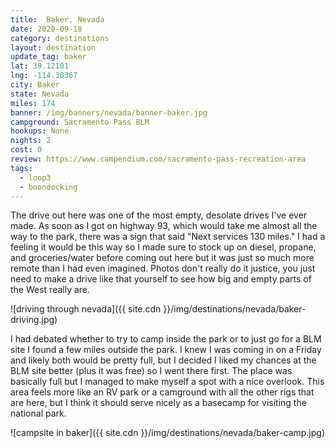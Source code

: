 ```yaml
---
title:  Baker, Nevada
date: 2020-09-18
category: destinations
layout: destination
update_tag: baker
lat: 39.12101
lng: -114.30367
city: Baker
state: Nevada
miles: 174
banner: /img/banners/nevada/banner-baker.jpg
campground: Sacramento Pass BLM
hookups: None
nights: 2
cost: 0
review: https://www.campendium.com/sacramento-pass-recreation-area
tags:
  - loop3
  - boondocking
---
```


The drive out here was one of the most empty, desolate drives I've ever made. As soon as I got on highway 93, which would take me almost all the way to the park, there was a sign that said "Next services 130 miles." I had a feeling it would be this way so I made sure to stock up on diesel, propane, and groceries/water before coming out here but it was just so much more remote than I had even imagined. Photos don't really do it justice, you just need to make a drive like that yourself to see how big and empty parts of the West really are.

![driving through nevada]({{ site.cdn }}/img/destinations/nevada/baker-driving.jpg)

I had debated whether to try to camp inside the park or to just go for a BLM site I found a few miles outside the park. I knew I was coming in on a Friday and likely both would be pretty full, but I decided I liked my chances at the BLM site better (plus it was free) so I went there first. The place was basically full but I managed to make myself a spot with a nice overlook. This area feels more like an RV park or a camground with all the other rigs that are here, but I think it should serve nicely as a basecamp for visiting the national park.

![campsite in baker]({{ site.cdn }}/img/destinations/nevada/baker-camp.jpg)
